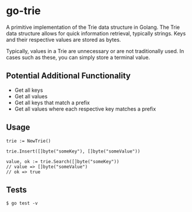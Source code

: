 # go-trie

A primitive implementation of the Trie data structure in Golang. The Trie data
structure allows for quick information retrieval, typically strings. Keys and
their respective values are stored as bytes.

Typically, values in a Trie are unnecessary or are not traditionally used. In
cases such as these, you can simply store a terminal value.

## Potential Additional Functionality

- Get all keys
- Get all values
- Get all keys that match a prefix
- Get all values where each respective key matches a prefix

## Usage

```golang
trie := NewTrie()

trie.Insert([]byte("someKey"), []byte("someValue"))

value, ok := trie.Search([]byte("someKey"))
// value => []byte("someValue")
// ok => true
```

## Tests

```shell
$ go test -v
```
